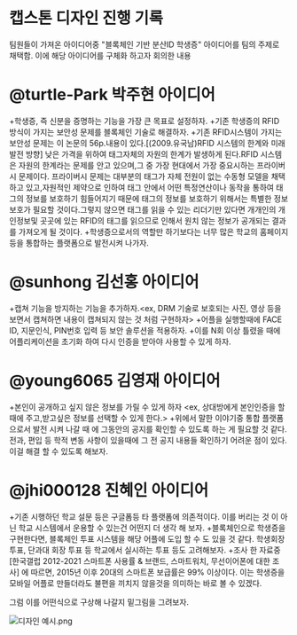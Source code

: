 # 캡스톤 디자인 진행 기록

팀원들이 가져온 아이디어중 "블록체인 기반 분산ID 학생증" 아이디어를 팀의 주제로 채택함.
이에 해당 아이디어를 구체화 하고자 회의한 내용

@turtle-Park 박주현 아이디어
==============================

  +학생증, 즉 신분을 증명하는 기능을 가장 큰 목표로 설정하자.
  +기존 학생증의 RFID 방식이 가지는 보안성 문제를 블록체인 기술로 해결하자.
  +기존 RFID시스템이 가지는 보안성 문제는 이 논문의 56p.내용이 있다.[(2009.유국남)RFID 시스템의 한계와 미래 발전 방향]
      낮은 가격을 위하여 태그자체의 자원의 한계가 발생하게 된다.RFID 시스템은 자원의 한계라는 문제를 안고 있으며,그 중 가장 현대에서 가장 중요시하는 프라이버시 문제이다.
      프라이버시 문제는 대부분의 태그가 자체 전원이 없는 수동형 모델을 채택하고 있고,자원적인 제약으로 인하여 태그 안에서 어떤 특정연산이나 동작을 통하여 태그의 정보를 보호하기 힘들어지기 때문에 
      태그의 정보를 보호하기 위해서는 특별한 정보 보호가 필요할 것이다.그렇지 않으면 태그를 읽을 수 있는 리더기만 있다면 개개인의 개인정보및 곳곳에 있는 RFID의 태그를 읽으므로 인해서 원치 않는 정보가 공개되는 결과를 가져오게 될 것이다.
  +학생증으로서의 역할만 하기보다는 너무 많은 학교의 홈페이지 등을 통합하는 플랫폼으로 발전시켜 나가자.
  

@sunhong 김선홍 아이디어
========================

  +캡쳐 기능을 방지하는 기능을 추가하자.<ex, DRM 기술로 보호되는 사진, 영상 등을 보면서 캡쳐하면 내용이 캡쳐되지 않는 것 처럼 구현하자>
  +어플을 실행할때에 FACE ID, 지문인식, PIN번호 입력 등 보안 솔루션을 적용하자.
  +이를 N회 이상 틀렸을 때에 어플리케이션을 초기화 하여 다시 인증을 받아야 사용할 수 있게 하자.
  
  
@young6065 김영재 아이디어
========================

  +본인이 공개하고 싶지 않은 정보를 가릴 수 있게 하자 <ex, 상대방에게 본인인증을 할 때에 주고,받고싶은 정보를 선택할 수 있게 한다.>
  +위에서 말한 이야기중 통합 플랫폼으로서 발전 시켜 나갈 때 에 그동안의 공지를 확인할 수 있도록 하는 게 필요할 것 같다.
    전과, 편입 등 학적 변동 사항이 있을때에 그 전 공지 내용들 확인하기 어려운 점이 있다. 이걸 해결 할 수 있도록 해보자.
    
    
    
@jhi000128 진혜인 아이디어
========================

  +기존 시행하던 학교 설문 등은 구글폼등 타 플랫폼에 의존적이다. 이를 버리는 것 이 아닌 학교 시스템에서 운용할 수 있는건 어떤지 더 생각 해 보자.
  +블록체인으로 학생증을 구현한다면, 블록체인 투표 시스템을 해당 어플에 도입 할 수 도 있을 것 같다. 학생회장 투표, 단과대 회장 투표 등 학교에서 실시하는 투표 등도 고려해보자.
  +조사 한 자료중 [한국갤럽 2012-2021 스마트폰 사용률 & 브랜드, 스마트워치, 무선이어폰에 대한 조사] 에 따르면, 2015년 이후 20대의 스마트폰 보급률은 99% 이상이다. 이는 학생증을 모바일 어플로 만들더라도 불편을 끼치지 않을것을 의미하는 바로 볼 수 있겠다.


그럼 이를 어떤식으로 구상해 나갈지 밑그림을 그려보자.

>>
![디자인 예시.png](https://s3-us-west-2.amazonaws.com/secure.notion-static.com/b2c07fc7-d183-4b08-af71-97e371d710b5/디자인_예시.png)

